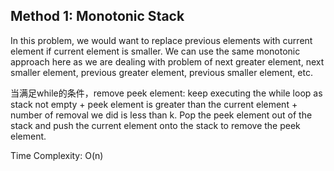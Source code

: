 ## Method 1: Monotonic Stack

In this problem, we would want to replace previous elements with current element if current element is smaller. We can use the same 
monotonic approach here as we are dealing with problem of next greater element, next smaller element, previous greater element, previous 
smaller element, etc. 

当满足while的条件，remove peek element: keep executing the while loop as stack not empty + peek element is greater than the current element + number of removal we did is less than k. Pop the peek element out of the stack and push the current element onto the stack to remove the peek element.

Time Complexity: O(n)
